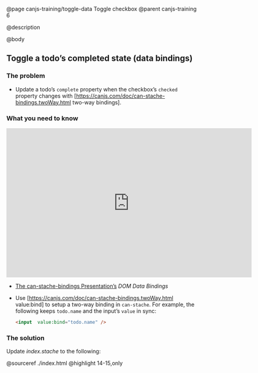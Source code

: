 @page canjs-training/toggle-data Toggle checkbox
@parent canjs-training 6

@description

@body



## Toggle a todo’s completed state (data bindings)

### The problem

- Update a todo’s `complete` property when the checkbox’s `checked` property changes with [https://canjs.com/doc/can-stache-bindings.twoWay.html two-way bindings].

### What you need to know

<iframe src="https://docs.google.com/presentation/d/e/2PACX-1vTF0-60TwgAwVzRGMKxYnjWtb2dIr1t-x2w2nDmvbc82PU_TxuGD3D2b7FA2cbZ0hmMUZEol3oG7-89/embed?start=false&loop=false&delayms=3000#slide=10" frameborder="0" width="640" height="389" allowfullscreen="true" mozallowfullscreen="true" webkitallowfullscreen="true"></iframe>


- [The can-stache-bindings Presentation’s](https://docs.google.com/presentation/d/1xiu2fe_mIi37lNcAfTUnNXs-nSvLUDm8BADl_KJIC0g/edit?usp=sharing#slide=10) _DOM Data Bindings_
- Use [https://canjs.com/doc/can-stache-bindings.twoWay.html value:bind] to setup a two-way binding in `can-stache`.  For example, the following keeps `todo.name` and the input’s `value` in sync:

   ```html
   <input  value:bind="todo.name" />
   ```

### The solution

Update _index.stache_ to the following:

@sourceref ./index.html
@highlight 14-15,only
